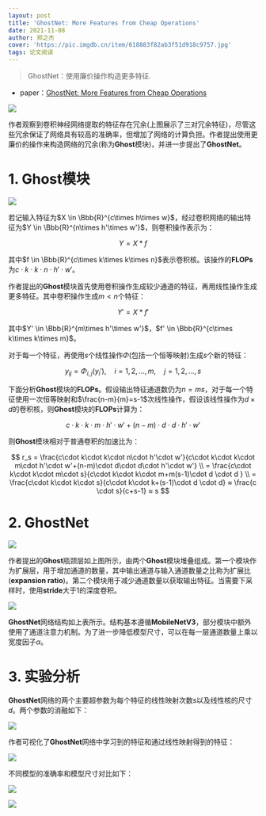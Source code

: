 ```yaml
---
layout: post
title: 'GhostNet: More Features from Cheap Operations'
date: 2021-11-08
author: 郑之杰
cover: 'https://pic.imgdb.cn/item/618883f82ab3f51d918c9757.jpg'
tags: 论文阅读
---
```


> GhostNet：使用廉价操作构造更多特征.

- paper：[GhostNet: More Features from Cheap Operations](https://arxiv.org/abs/1911.11907)

![](https://pic.imgdb.cn/item/61888b6c2ab3f51d91923cf3.jpg)

作者观察到卷积神经网络提取的特征存在冗余(上图展示了三对冗余特征)，尽管这些冗余保证了网络具有较高的准确率，但增加了网络的计算负担。作者提出使用更廉价的操作来构造网络的冗余(称为**Ghost**模块)，并进一步提出了**GhostNet**。

# 1. Ghost模块

![](https://pic.imgdb.cn/item/61888d2c2ab3f51d9193a803.jpg)

若记输入特征为$X \in \Bbb{R}^{c\times h\times w}$，经过卷积网络的输出特征为$Y \in \Bbb{R}^{n\times h'\times w'}$，则卷积操作表示为：

$$ Y=X*f $$

其中$f \in \Bbb{R}^{c\times k\times k\times n}$表示卷积核。该操作的**FLOPs**为$c\cdot k\cdot k\cdot n\cdot h'\cdot w'$。

作者提出的**Ghost**模块首先使用卷积操作生成较少通道的特征，再用线性操作生成更多特征。其中卷积操作生成$m<n$个特征：

$$ Y'=X*f' $$

其中$Y' \in \Bbb{R}^{m\times h'\times w'}$，$f' \in \Bbb{R}^{c\times k\times k\times m}$。

对于每一个特征，再使用$s$个线性操作$\Phi$(包括一个恒等映射)生成$s$个新的特征：

$$ y_{ij}=\Phi_{i,j}(y_i'), \quad i=1,2,...,m,\quad j=1,2,...,s  $$

下面分析**Ghost**模块的**FLOPs**。假设输出特征通道数仍为$n=ms$，对于每一个特征使用一次恒等映射和$\frac{n-m}{m}=s-1$次线性操作，假设该线性操作为$d \times d$的卷积核，则**Ghost**模块的**FLOPs**计算为：

$$ c\cdot k\cdot k\cdot m\cdot h'\cdot w'+(n-m)\cdot d\cdot d\cdot h'\cdot w'  $$

则**Ghost**模块相对于普通卷积的加速比为：

$$ r_s = \frac{c\cdot k\cdot k\cdot n\cdot h'\cdot w'}{c\cdot k\cdot k\cdot m\cdot h'\cdot w'+(n-m)\cdot d\cdot d\cdot h'\cdot w'} \\ = \frac{c\cdot k\cdot k\cdot m\cdot s}{c\cdot k\cdot k\cdot m+m(s-1)\cdot d \cdot d } \\ = \frac{c\cdot k\cdot k\cdot s}{c\cdot k\cdot k+(s-1)\cdot d \cdot d} ≈ \frac{c \cdot s}{c+s-1} ≈ s $$

# 2. GhostNet

![](https://pic.imgdb.cn/item/6188d6d72ab3f51d91075891.jpg)

作者提出的**Ghost**瓶颈层如上图所示，由两个**Ghost**模块堆叠组成。第一个模块作为扩展层，用于增加通道的数量，其中输出通道与输入通道数量之比称为扩展比(**expansion ratio**)。第二个模块用于减少通道数量以获取输出特征。当需要下采样时，使用**stride**大于$1$的深度卷积。

![](https://pic.imgdb.cn/item/6188d8eb2ab3f51d910e6a13.jpg)

**GhostNet**网络结构如上表所示。结构基本遵循**MobileNetV3**，部分模块中额外使用了通道注意力机制。为了进一步降低模型尺寸，可以在每一层通道数量上乘以宽度因子$\alpha$。

# 3. 实验分析
**GhostNet**网络的两个主要超参数为每个特征的线性映射次数$s$以及线性核的尺寸$d$。两个参数的消融如下：

![](https://pic.imgdb.cn/item/6188db342ab3f51d91171fde.jpg)

作者可视化了**GhostNet**网络中学习到的特征和通过线性映射得到的特征：

![](https://pic.imgdb.cn/item/6188dbd72ab3f51d9118f632.jpg)

不同模型的准确率和模型尺寸对比如下：

![](https://pic.imgdb.cn/item/6188dc242ab3f51d9119b9f0.jpg)

![](https://pic.imgdb.cn/item/6188dc5d2ab3f51d911a56e6.jpg)